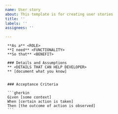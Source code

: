 ```yaml
---
name: User story
about: This template is for creating user stories
title: ''
labels: ''
assignees: ''

---
```


     **As a** <ROLE>
     **I need** <FUNCTIONALITY>
     **So that** <BENEFIT>
       
     ### Details and Assumptions
     ** <DETAILS THAT CAN HELP DEVELOPER>
     ** [document what you know]
     
       
     ### Acceptance Criteria  
       
     ```gherkin
     Given [some context]
     When [certain action is taken]
     Then [the outcome of action is observed]
     ```
